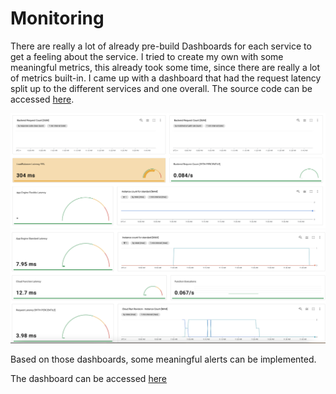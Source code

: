 # Monitoring

There are really a lot of already pre-build Dashboards for each service to get a feeling
about the service. I tried to create my own with some meaningful metrics, this already took
some time, since there are really a lot of metrics built-in. I came up with a dashboard
that had the request latency split up to the different services and one overall.
The source code can be accessed [here](./hackathon-monitoring.json).

![Dashboard1](./img/dashboard1.png)
![Dashboard2](./img/dashboard2.png)

Based on those dashboards, some meaningful alerts can be implemented.

The dashboard can be accessed [here](<https://console.cloud.google.com/monitoring/dashboards/builder/3a4c3f8a-d23d-4715-bd84-431b95837ccd?project=senacor-cloud-hackathon2021&pageState=(%22interval%22:())&dashboardBuilderState=%257B%2522editModeEnabled%2522:false%257D&timeDomain=1h>)
